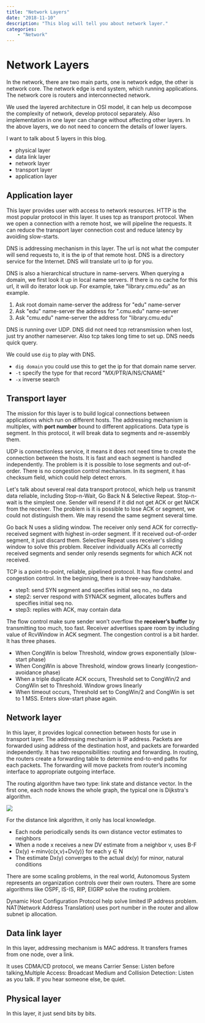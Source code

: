 ```yaml
---
title: "Network Layers"
date: "2018-11-10"
description: "This blog will tell you about network layer."
categories:
    - "Network"
---
```


# Network Layers

In the network, there are two main parts, one is network edge, the other is network core. The network edge is end system, which running applications. The network core is routers and interconnected network. 

We used the layered architecture in OSI model, it can help us decompose the complexity of network, develop protocol separately. Also implementation in one layer can change without affecting other layers. In the above layers, we do not need to concern the details of lower layers.

I want to talk about 5 layers in this blog.

- physical layer
- data link layer
- network layer
- transport layer
- application layer

## Application layer

This layer provides user with access to network resources. HTTP is the most popular protocol in this layer. It uses tcp as transport protocol. When we open a connection with a remote host, we will pipeline the requests. It can reduce the transport layer connection cost and reduce latency by avoiding slow-starts. 

DNS is addressing mechanism in this layer. The url is not what the computer will send requests to, it is the ip of that remote host. DNS is a directory service for the Internet. DNS will translate url to ip for you.

DNS is also a hierarchical structure in name-servers. When querying a domain, we first look it up in local name servers. If there is no cache for this url, it will do iterator look up. For example, take "library.cmu.edu" as an example.

1. Ask root domain name-server the address for "edu" name-server
2. Ask "edu" name-server the address for ".cmu.edu" name-server
3. Ask "cmu.edu" name-server the address for "library.cmu.edu"

DNS is running over UDP. DNS did not need tcp retransmission when lost, just try another nameserver. Also tcp takes long time to set up. DNS needs quick query.

We could use `dig` to play with DNS.

- `dig domain` you could use this to get the ip for that domain name server.
- `-t` specify the type for that record "MX/PTR/A/NS/CNAME"
- `-x` inverse search


## Transport layer

The mission for this layer is to build logical connections between applications which run on different hosts. The addressing mechanism is multiplex, with **port number** bound to different applications. Data type is segment. In this protocol, it will break data to segments and re-assembly them.

UDP is connectionless service, it means it does not need time to create the connection between the hosts. It is fast and each segment is handled independently. The problem is it is possible to lose segments and out-of-order. There is no congestion control mechanism. In its segment, it has checksum field, which could help detect errors.

Let's talk about several real data transport protocol, which help us transmit data reliable, including Stop-n-Wait, Go Back N & Selective Repeat. Stop-n-wait is the simplest one. Sender will resend if it did not get ACK or get NACK from the receiver. The problem is it is possible to lose ACK or segment, we could not distinguish them. We may resend the same segment several time.

Go back N uses a sliding window. The receiver only send ACK for correctly-received segment with highest in-order segment. If it received out-of-order segment, it just discard them. Selective Repeat uses receiver's sliding window to solve this problem. Receiver individually ACKs all correctly received segments and sender only resends segments for which ACK not received.

TCP is a point-to-point, reliable, pipelined protocol. It has flow control and congestion control. In the beginning, there is a three-way handshake. 

 - step1: send SYN segment and specifies initial seq no., no data
 - step2: server respond with SYNACK segment, allocates buffers and specifies initial seq no.
 - step3: replies with ACK, may contain data

The flow control make sure sender won’t overflow the **receiver’s buffer** by transmitting too much, too fast. Receiver advertises spare room by including value of RcvWindow in ACK segment. The congestion control is a bit harder. It has three phases.

- When CongWin is below Threshold, window grows exponentially (slow-start phase)
- When CongWin is above Threshold, window grows linearly (congestion-avoidance phase)
- When a triple duplicate ACK occurs, Threshold set to CongWin/2 and CongWin set to Threshold. Window grows linearly
- When timeout occurs, Threshold set to CongWin/2 and CongWin is set to 1 MSS. Enters slow-start phase again.
 

## Network layer

In this layer, it provides logical connection between hosts for use in transport layer. The addressing mechanism is IP address. Packets are forwarded using address of the destination host, and packets are forwarded independently. It has two responsibilities: routing and forwarding. In routing, the routers create a forwarding table to determine end-to-end paths for each packets. The forwarding will move packets from router’s incoming interface to appropriate outgoing interface.

The routing algorithm have two type: link state and distance vector. In the first one, each node knows the whole graph, the typical one is Dijkstra's algorithm. 

![](../5.png)

For the distance link algorithm, it only has local knowledge. 

- Each node periodically sends its own distance vector estimates to neighbors
- When a node x receives a new DV estimate from a neighbor v, uses B-F
- Dx(y) ←minv{c(x,v)+Dv(y)} for each y ∈ N
- The estimate Dx(y) converges to the actual dx(y) for minor, natural conditions

There are some scaling problems, in the real world, Autonomous System represents an organization controls over their own routers. There are some algorithms like OSPF, IS-IS, RIP, EIGRP solve the routing problem. 

Dynamic Host Configuration Protocol help solve limited IP address problem. NAT(Network Address Translation) uses port number in the router and allow subnet ip allocation.

## Data link layer

In this layer, addressing mechanism is MAC address. It transfers frames from one node, over a link.

It uses CDMA/CD protocol, we means Carrier Sense: Listen before talking,Multiple Access: Broadcast Medium and Collision Detection: Listen as you talk. If you hear someone else, be quiet.

## Physical layer

In this layer, it just send bits by bits. 
